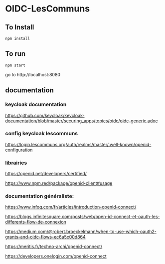 # OIDC-LesCommuns

## To Install

```npm install```

## To run

```npm start```

go to http://localhost:8080

## documentation
### keycloak documentation
https://github.com/keycloak/keycloak-documentation/blob/master/securing_apps/topics/oidc/oidc-generic.adoc

### config keycloak lescommuns
https://login.lescommuns.org/auth/realms/master/.well-known/openid-configuration

### librairies
https://openid.net/developers/certified/

https://www.npm.red/package/openid-client#usage

### documentation généraliste:
https://www.infoq.com/fr/articles/introduction-openid-connect/

https://blogs.infinitesquare.com/posts/web/open-id-connect-et-oauth-les-differents-flow-de-connexion

https://medium.com/@robert.broeckelmann/when-to-use-which-oauth2-grants-and-oidc-flows-ec6a5c00d864

https://meritis.fr/techno-archi/openid-connect/

https://developers.onelogin.com/openid-connect




